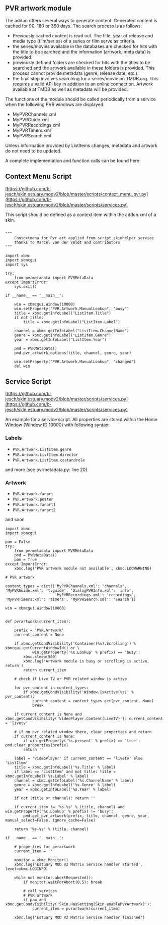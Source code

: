 ## PVR artwork module ##

The addon offers several ways to generate content. Generated content is cached for 90, 180 or 360 days. The search process is as follows:

- Previously cached content is read out. The title, year of release and media type (film/series) of a series or film serve as criteria.
- the series/movies available in the databases are checked for hits with the title to be searched and the information (artwork, meta data) is provided.
- previously defined folders are checked for hits with the titles to be searched and the artwork available in these folders is provided. This process cannot provide metadata (genre, release date, etc.).
- the final step involves searching for a series/movie on TMDB.org. This requires a valid API key in addition to an online connection. Artwork available at TMDB as well as metadata will be provided.

The functions of the module should be called periodically from a service when the following PVR windows are displayed:

- MyPVRChannels.xml
- MyPVRGuide.xml
- MyPVRRecordings.xml
- MyPVRTimers.xml
- MyPVRSearch.xml

Unless information provided by ListItems changes, metadata and artwork do not need to be updated.

A complete implementation and function calls can be found here:
## Context Menu Script ##
[https://github.com/b-jesch/skin.estuary.modv2/blob/master/scripts/context_menu_pvr.py](https://github.com/b-jesch/skin.estuary.modv2/blob/master/scripts/services.py)

This script should be defined as a context item within the addon.xml of a skin.
```

"""
    Contextmenu for Pvr art applied from script.skinhelper.service
    thanks to Marcel van der Veldt and contributors
"""

import xbmc
import xbmcgui
import sys

try:
    from pvrmetadata import PVRMetaData
except ImportError:
    sys.exit()

if __name__ == '__main__':

    win = xbmcgui.Window(10000)
    win.setProperty("PVR.Artwork.ManualLookup", "busy")
    title = xbmc.getInfoLabel("ListItem.Title")
    if not title:
        title = xbmc.getInfoLabel("ListItem.Label")

    channel = xbmc.getInfoLabel("ListItem.ChannelName")
    genre = xbmc.getInfoLabel("ListItem.Genre")
    year = xbmc.getInfoLabel("ListItem.Year")

    pmd = PVRMetaData()
    pmd.pvr_artwork_options(title, channel, genre, year)

    win.setProperty("PVR.Artwork.ManualLookup", "changed")
    del win
```

## Service Script ##
[https://github.com/b-jesch/skin.estuary.modv2/blob/master/scripts/services.py](https://github.com/b-jesch/skin.estuary.modv2/blob/master/scripts/services.py)

An example for a service script. All properties are stored within the Home Window (Window ID 10000) with following syntax:

### Labels ###
- `PVR.Artwork.ListItem.genre`
- `PVR.Artwork.ListItem.director`
- `PVR.Artwork.ListItem.castandrole`

and more (see pvrmetadata.py: line 20)

### Artwork ###
- `PVR.Artwork.fanart`
- `PVR.Artwork.poster`
- `PVR.Artwork.fanart1`
- `PVR.Artwork.fanart2`

and soon

```
import xbmc
import xbmcgui

pam = False
try:
    from pvrmetadata import PVRMetaData
    pmd = PVRMetaData()
    pam = True
except ImportError:
    xbmc.log('PVR artwork module not available', xbmc.LOGWARNING)

# PVR artwork

content_types = dict({'MyPVRChannels.xml': 'channels', 'MyPVRGuide.xml': 'tvguide', 'DialogPVRInfo.xml': 'info',
                      'MyPVRRecordings.xml': 'recordings', 'MyPVRTimers.xml': 'timers', 'MyPVRSearch.xml': 'search'})

win = xbmcgui.Window(10000)


def pvrartwork(current_item):

    prefix = 'PVR.Artwork'
    current_content = None

    if xbmc.getCondVisibility('Container(%s).Scrolling') % xbmcgui.getCurrentWindowId() or \
            win.getProperty('%s.Lookup' % prefix) == 'busy':
        xbmc.sleep(500)
        xbmc.log('Artwork module is busy or scrolling is active, return')
        return current_item

    # check if Live TV or PVR related window is active

    for pvr_content in content_types:
        if xbmc.getCondVisibility('Window.IsActive(%s)' % pvr_content):
            current_content = content_types.get(pvr_content, None)
            break

    if current_content is None and xbmc.getCondVisibility('VideoPlayer.Content(LiveTV)'): current_content = 'livetv'

    # if no pvr related window there, clear properties and return
    if current_content is None:
        if win.getProperty('%s.present' % prefix) == 'true': pmd.clear_properties(prefix)
        return ''

    label = 'VideoPlayer' if current_content == 'livetv' else 'ListItem'
    title = xbmc.getInfoLabel('%s.Title' % label)
    if label == 'ListItem' and not title: title = xbmc.getInfoLabel('%s.Label' % label)
    channel = xbmc.getInfoLabel('%s.ChannelName' % label)
    genre = xbmc.getInfoLabel('%s.Genre' % label)
    year = xbmc.getInfoLabel('%s.Year' % label)

    if not (title or channel): return ''

    if current_item != '%s-%s' % (title, channel) and win.getProperty('%s.Lookup' % prefix) != 'busy':
        pmd.get_pvr_artwork(prefix, title, channel, genre, year, manual_select=False, ignore_cache=False)

    return '%s-%s' % (title, channel)

if __name__ == '__main__':

    # properties for pvrartwork
    current_item = ''

    monitor = xbmc.Monitor()
    xbmc.log('Estuary MOD V2 Matrix Service handler started', level=xbmc.LOGINFO)

    while not monitor.abortRequested():
        if monitor.waitForAbort(0.5): break

        # call services
        # PVR artwork
        if pam and xbmc.getCondVisibility('Skin.HasSetting(Skin_enablePvrArtwork)'):
            current_item = pvrartwork(current_item)

    xbmc.log('Estuary MOD V2 Matrix Service handler finished')
```
